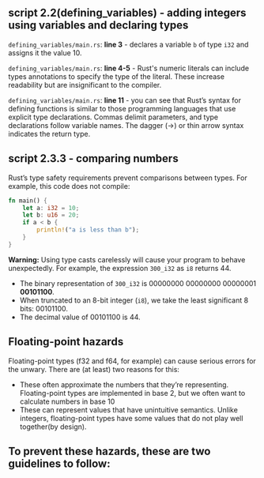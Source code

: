 ## script 2.2(defining_variables) - adding integers using variables and declaring types

`defining_variables/main.rs`: **line 3** - declares a variable `b` of type `i32` and assigns it the value 10.

`defining_variables/main.rs`: **line 4-5** - Rust's numeric literals can include types annotations to specify the type of the literal. These increase readability but are insignificant to the compiler.

`defining_variables/main.rs`: **line 11** - you can see that Rust’s syntax for defining functions is similar to those programming languages that use explicit type declarations. Commas delimit parameters, and type declarations follow variable names. The dagger (->) or thin arrow syntax indicates the return type.

## script 2.3.3 - comparing numbers

Rust’s type safety requirements prevent comparisons between types. For example, this
code does not compile:

```rust
fn main() {
    let a: i32 = 10;
    let b: u16 = 20;
    if a < b {
        println!("a is less than b");
    }
}
```
**Warning:** Using type casts carelessly will cause your program to behave unexpectedly. For example, the expression `300_i32` as `i8` returns 44.

- The binary representation of `300_i32` is 00000000 00000000 00000001 **00101100**.
- When truncated to an 8-bit integer (`i8`), we take the least significant 8 bits: 00101100.
- The decimal value of 00101100 is 44.

## Floating-point hazards

Floating-point types (f32 and f64, for example) can cause serious errors for the unwary. There are (at least) two reasons for this:

- These often approximate the numbers that they’re representing. Floating-point types are implemented in base 2, but we often want to calculate numbers in base 10
- These can represent values that have unintuitive semantics. Unlike integers, floating-point types have some values that do not play well together(by design).

To prevent these hazards, these are two guidelines to follow:
-  
